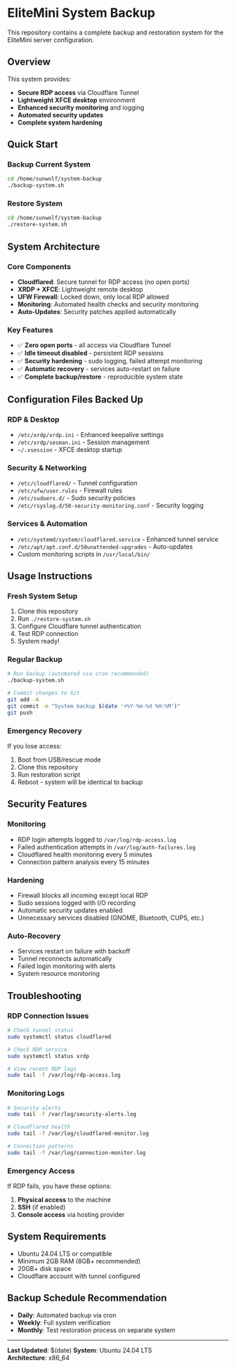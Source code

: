 # EliteMini System Backup

This repository contains a complete backup and restoration system for the EliteMini server configuration.

## Overview

This system provides:
- **Secure RDP access** via Cloudflare Tunnel 
- **Lightweight XFCE desktop** environment
- **Enhanced security monitoring** and logging
- **Automated security updates**
- **Complete system hardening**

## Quick Start

### Backup Current System
```bash
cd /home/sunwolf/system-backup
./backup-system.sh
```

### Restore System
```bash
cd /home/sunwolf/system-backup  
./restore-system.sh
```

## System Architecture

### Core Components
- **Cloudflared**: Secure tunnel for RDP access (no open ports)
- **XRDP + XFCE**: Lightweight remote desktop
- **UFW Firewall**: Locked down, only local RDP allowed
- **Monitoring**: Automated health checks and security monitoring
- **Auto-Updates**: Security patches applied automatically

### Key Features
- ✅ **Zero open ports** - all access via Cloudflare Tunnel
- ✅ **Idle timeout disabled** - persistent RDP sessions
- ✅ **Security hardening** - sudo logging, failed attempt monitoring
- ✅ **Automatic recovery** - services auto-restart on failure
- ✅ **Complete backup/restore** - reproducible system state

## Configuration Files Backed Up

### RDP & Desktop
- `/etc/xrdp/xrdp.ini` - Enhanced keepalive settings
- `/etc/xrdp/sesman.ini` - Session management 
- `~/.xsession` - XFCE desktop startup

### Security & Networking  
- `/etc/cloudflared/` - Tunnel configuration
- `/etc/ufw/user.rules` - Firewall rules
- `/etc/sudoers.d/` - Sudo security policies
- `/etc/rsyslog.d/50-security-monitoring.conf` - Security logging

### Services & Automation
- `/etc/systemd/system/cloudflared.service` - Enhanced tunnel service
- `/etc/apt/apt.conf.d/50unattended-upgrades` - Auto-updates
- Custom monitoring scripts in `/usr/local/bin/`

## Usage Instructions

### Fresh System Setup
1. Clone this repository
2. Run `./restore-system.sh`
3. Configure Cloudflare tunnel authentication
4. Test RDP connection
5. System ready!

### Regular Backup
```bash
# Run backup (automated via cron recommended)
./backup-system.sh

# Commit changes to Git
git add -A
git commit -m "System backup $(date '+%Y-%m-%d %H:%M')"
git push
```

### Emergency Recovery
If you lose access:
1. Boot from USB/rescue mode
2. Clone this repository 
3. Run restoration script
4. Reboot - system will be identical to backup

## Security Features

### Monitoring
- RDP login attempts logged to `/var/log/rdp-access.log`
- Failed authentication attempts in `/var/log/auth-failures.log`
- Cloudflared health monitoring every 5 minutes
- Connection pattern analysis every 15 minutes

### Hardening
- Firewall blocks all incoming except local RDP
- Sudo sessions logged with I/O recording
- Automatic security updates enabled
- Unnecessary services disabled (GNOME, Bluetooth, CUPS, etc.)

### Auto-Recovery
- Services restart on failure with backoff
- Tunnel reconnects automatically
- Failed login monitoring with alerts
- System resource monitoring

## Troubleshooting

### RDP Connection Issues
```bash
# Check tunnel status
sudo systemctl status cloudflared

# Check RDP service  
sudo systemctl status xrdp

# View recent RDP logs
sudo tail -f /var/log/rdp-access.log
```

### Monitoring Logs
```bash
# Security alerts
sudo tail -f /var/log/security-alerts.log

# Cloudflared health
sudo tail -f /var/log/cloudflared-monitor.log

# Connection patterns
sudo tail -f /var/log/connection-monitor.log
```

### Emergency Access
If RDP fails, you have these options:
1. **Physical access** to the machine
2. **SSH** (if enabled)  
3. **Console access** via hosting provider

## System Requirements
- Ubuntu 24.04 LTS or compatible
- Minimum 2GB RAM (8GB+ recommended)
- 20GB+ disk space
- Cloudflare account with tunnel configured

## Backup Schedule Recommendation
- **Daily**: Automated backup via cron
- **Weekly**: Full system verification
- **Monthly**: Test restoration process on separate system

---

**Last Updated**: $(date)
**System**: Ubuntu 24.04 LTS  
**Architecture**: x86_64